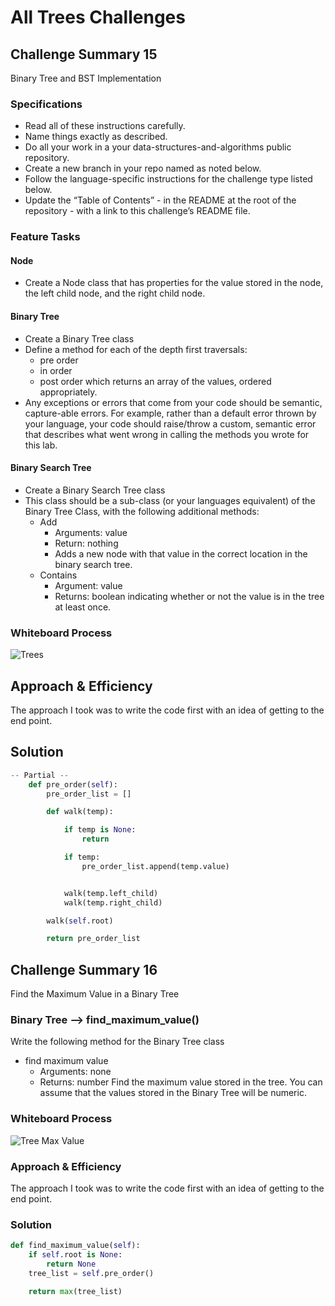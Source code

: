 # All Trees Challenges

## Challenge Summary 15

Binary Tree and BST Implementation

### Specifications

- Read all of these instructions carefully.
- Name things exactly as described.
- Do all your work in a your data-structures-and-algorithms public repository.
- Create a new branch in your repo named as noted below.
- Follow the language-specific instructions for the challenge type listed below.
- Update the “Table of Contents” - in the README at the root of the repository - with a link to this challenge’s README file.

### Feature Tasks

#### Node

- Create a Node class that has properties for the value stored in the node, the left child node, and the right child node.

#### Binary Tree

- Create a Binary Tree class
- Define a method for each of the depth first traversals:
  - pre order
  - in order
  - post order which returns an array of the values, ordered appropriately.
- Any exceptions or errors that come from your code should be semantic, capture-able errors. For example, rather than a default error thrown by your language, your code should raise/throw a custom, semantic error that describes what went wrong in calling the methods you wrote for this lab.

#### Binary Search Tree

- Create a Binary Search Tree class
- This class should be a sub-class (or your languages equivalent) of the Binary Tree Class, with the following additional methods:
  - Add
    - Arguments: value
    - Return: nothing
    - Adds a new node with that value in the correct location in the binary search tree.
  - Contains
    - Argument: value
    - Returns: boolean indicating whether or not the value is in the tree at least once.

### Whiteboard Process
<!-- Embedded whiteboard image -->
![Trees](../code_challenges/wireframes/code-ch-15.png)

## Approach & Efficiency
<!-- What approach did you take? Why? What is the Big O space/time for this approach? -->
The approach I took was to write the code first with an idea of getting to the end point.

## Solution
<!-- Show how to run your code, and examples of it in action -->
```PYTHON
-- Partial --
    def pre_order(self):
        pre_order_list = []

        def walk(temp):

            if temp is None:
                return

            if temp:
                pre_order_list.append(temp.value)


            walk(temp.left_child)
            walk(temp.right_child)

        walk(self.root)

        return pre_order_list
```

## Challenge Summary 16

<!-- Description of the challenge -->
Find the Maximum Value in a Binary Tree

### Binary Tree --> find_maximum_value()

Write the following method for the Binary Tree class

- find maximum value
  - Arguments: none
  - Returns: number
Find the maximum value stored in the tree. You can assume that the values stored in the Binary Tree will be numeric.

### Whiteboard Process
<!-- Embedded whiteboard image -->
![Tree Max Value](../code_challenges/wireframes/code-ch-16.png)

### Approach & Efficiency

<!-- What approach did you take? Why? What is the Big O space/time for this approach? -->
The approach I took was to write the code first with an idea of getting to the end point.

### Solution
<!-- Show how to run your code, and examples of it in action -->
```PYTHON
def find_maximum_value(self):
    if self.root is None:
        return None
    tree_list = self.pre_order()

    return max(tree_list)
```
